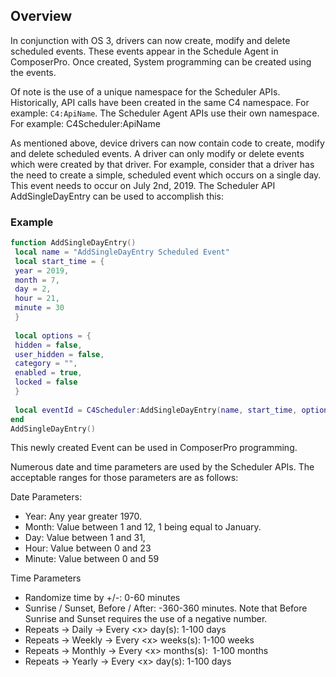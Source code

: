 ## Overview

In conjunction with OS 3, drivers can now create, modify and delete scheduled events. These events appear in the Schedule Agent in ComposerPro. Once created, System programming can be created using the events. 

Of note is the use of a unique namespace for the Scheduler APIs. Historically, API calls have been created in the same C4 namespace. For example: `C4:ApiName`. The Scheduler Agent APIs use their own namespace. For example: C4Scheduler:ApiName

As mentioned above, device drivers can now contain code to create, modify and delete scheduled events. A driver can only modify or delete events which were created by that driver. For example, consider that a driver has the need to create a simple, scheduled event which occurs on a single day. This event needs to occur on July 2nd, 2019. The Scheduler API AddSingleDayEntry can be used to accomplish this: 

### Example

```lua
function AddSingleDayEntry()
 local name = "AddSingleDayEntry Scheduled Event"
 local start_time = {
 year = 2019,
 month = 7,
 day = 2,
 hour = 21,
 minute = 30
 }
 
 local options = {
 hidden = false,
 user_hidden = false,
 category = "",
 enabled = true,
 locked = false
 }
 
 local eventId = C4Scheduler:AddSingleDayEntry(name, start_time, options)
end
AddSingleDayEntry()
```


This newly created Event can be used in ComposerPro programming.

Numerous date and time parameters are used by the Scheduler APIs. The acceptable ranges for those parameters are as follows:

Date Parameters:

- Year: Any year greater 1970.
- Month: Value between 1 and 12, 1 being equal to January.
- Day: Value between 1 and 31, 
- Hour: Value between 0 and 23
- Minute: Value between 0 and 59

Time Parameters

- Randomize time by +/-: 0-60 minutes
- Sunrise / Sunset, Before / After: -360-360 minutes. Note that Before Sunrise and Sunset requires the use of a negative number.
- Repeats -\> Daily -\> Every \<x\> day(s): 1-100 days
- Repeats -\> Weekly -\> Every \<x\> weeks(s): 1-100 weeks
- Repeats -\> Monthly -\> Every \<x\> months(s):  1-100 months
- Repeats -\> Yearly -\> Every \<x\> day(s): 1-100 days